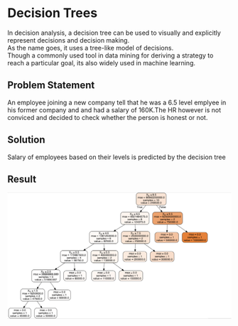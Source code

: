 # Decision Trees

In decision analysis, a decision tree can be used to visually and explicitly represent decisions and decision making. <br/>As the name goes, it uses a tree-like model of decisions. <br/>Though a commonly used tool in data mining for deriving a strategy to reach a particular goal, its also widely used in machine learning.<br/>


## Problem Statement
An employee joining a new company tell that he was a 6.5 level emplyee in his former company and and had a salary of 160K.The HR however is not conviced and decided to check whether the person is honest or not.

## Solution
Salary of employees based on their levels is predicted by  the decision tree<br/>

## Result

<p align="center">
<img src="./1.png"></br>



